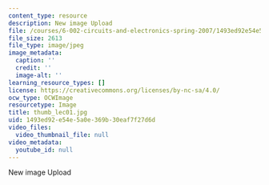 ```yaml
---
content_type: resource
description: New image Upload
file: /courses/6-002-circuits-and-electronics-spring-2007/1493ed92e54e5a0e369b30eaf7f27d6d_thumb_lec01.jpg
file_size: 2613
file_type: image/jpeg
image_metadata:
  caption: ''
  credit: ''
  image-alt: ''
learning_resource_types: []
license: https://creativecommons.org/licenses/by-nc-sa/4.0/
ocw_type: OCWImage
resourcetype: Image
title: thumb_lec01.jpg
uid: 1493ed92-e54e-5a0e-369b-30eaf7f27d6d
video_files:
  video_thumbnail_file: null
video_metadata:
  youtube_id: null
---
```

New image Upload